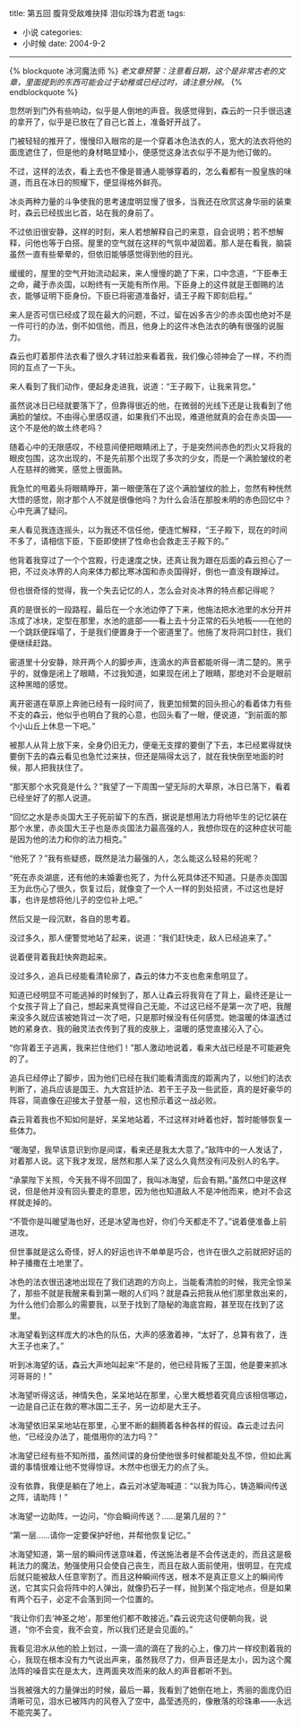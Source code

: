 title: 第五回 腹背受敌难抉择 泪似珍珠为君逝
tags:
- 小说
categories:
- 小时候
date: 2004-9-2
---

{% blockquote 冰河魔法师 %}
*老文章预警：注意看日期，这个是非常古老的文章，里面提到的东西可能会过于幼稚或已经过时，请注意分辨。*
{% endblockquote %}

忽然听到门外有些响动，似乎是人倒地的声音。我感觉得到，森云的一只手很迅速的拿开了，似乎是已放在了自己匕首上，准备好开战了。


门被轻轻的推开了，慢慢印入眼帘的是一个穿着冰色法衣的人，宽大的法衣将他的面庞遮住了，但是他的身材略显矮小，便感觉这身法衣似乎不是为他订做的。


不过，这样的法衣，看上去也不像是普通人能够穿着的，怎么看都有一股皇族的味道，而且在冰日的照耀下，便显得格外鲜亮。


冰炎两种力量的斗争使我的思考速度明显慢了很多，当我还在欣赏这身华丽的装束时，森云已经拔出匕首，站在我的身前了。


不过依旧很安静，这样的时刻，来人若想解释自己的来意，自会说明；若不想解释，问他也等于白搭。屋里的空气就在这样的气氛中凝固着。那人是在看我，脑袋虽然一直有些晕晕的，但依旧能够感觉得到他的目光。

缓缓的，屋里的空气开始流动起来，来人慢慢的跪了下来，口中念道，“下臣奉王之命，藏于赤炎国，以盼终有一天能有所作用。下臣身上的这件就是王御赐的法衣，能够证明下臣身份。下臣已将密道准备好，请王子殿下即刻启程。”

来人是否可信已经成了现在最大的问题，不过，留在凶多吉少的赤炎国也绝对不是一件可行的办法，倒不如信他，而且，他身上的这件冰色法衣的确有很强的说服力。

森云也盯着那件法衣看了很久才转过脸来看着我，我们像心领神会了一样，不约而同的互点了一下头。


来人看到了我们动作，便起身走进我，说道：“王子殿下，让我来背您。”

虽然说冰日已经就要落下了，但靠得很近的他，在微弱的光线下还是让我看到了他满脸的皱纹。不由得心里感叹道，如果我们不出现，难道他就真的会在赤炎国——这个不是他的故土终老吗？

随着心中的无限感叹，不经意间便把眼睛闭上了，于是突然间赤色的烈火又将我的眼皮包围，这次出现的，不是先前那个出现了多次的少女，而是一个满脸皱纹的老人在慈祥的微笑，感觉上很面熟。

我急忙的甩着头将眼睛睁开，第一眼便落在了这个满脸皱纹的脸上，忽然有种恍然大悟的感觉，刚才那个人不就是很像他吗？为什么会活在那股未明的赤色回忆中？心中充满了疑问。

来人看见我连连摇头，以为我还不信任他，便连忙解释，“王子殿下，现在的时间不多了，请相信下臣，下臣即使拼了性命也会救走王子殿下的。”


他背着我穿过了一个个宫殿，行走速度之快，还真让我为跟在后面的森云担心了一把，不过炎冰界的人向来体力都比寒冰国和赤炎国得好，倒也一直没有跟掉过。


但也很奇怪的觉得，我一个失去记忆的人，怎么会对炎冰界的特点都记得呢？

真的是很长的一段路程，最后在一个水池边停了下来，他施法把水池里的水分开并冻成了冰块，定型在那里，水池的底部——看上去十分正常的石头地板——在他的一个跳跃便踩塌了，于是我们便置身于一个密道里了。他施了发将洞口封住，我们便继续赶路。


密道里十分安静，除开两个人的脚步声，连滴水的声音都能听得一清二楚的。黑乎乎的，就像是闭上了眼睛，不过我知道，如果现在闭上了眼睛，那绝对不会是眼前这种黑暗的感觉。

离开密道在草原上奔驰已经有一段时间了，我更加频繁的回头担心的看着体力有些不支的森云，他似乎也明白了我的心意，也回头看了一眼，便说道，“到前面的那个小山丘上休息一下吧。”

被那人从背上放下来，全身仍旧无力，便毫无支撑的要倒了下去，本已经累得就快要倒下去的森云看见也急忙过来扶，但还是隔得太远了，就在我快倒至地面的时候，那人把我扶住了。

“那天那个水究竟是什么？”我望了一下周围一望无际的大草原，冰日已落下，看着已经坐好了的那人说道。


“回忆之水是赤炎国大王子死前留下的东西，据说是想用法力将他毕生的记忆装在那个水里，赤炎国大王子也是赤炎国法力最高强的人，我想你现在的这种症状可能是因为他的法力和你的法力相克。”

“他死了？”我有些疑惑，既然是法力最强的人，怎么能这么轻易的死呢？

“死在赤炎湖底，还有他的未婚妻也死了，为什么死具体还不知道。只是赤炎国国王为此伤心了很久，恢复过后，就像变了一个人一样的到处招贤，不过这也是好事，也许是想将他儿子的空位补上吧。”

然后又是一段沉默，各自的思考着。

没过多久，那人便警觉地站了起来，说道：“我们赶快走，敌人已经追来了。”

说着便背着我赶快奔跑起来。

没过多久，追兵已经能看清轮廓了，森云的体力不支也愈来愈明显了。

知道已经明显不可能逃掉的时候到了，那人让森云将我背在了背上，最终还是让一个女孩子背上了自己，想起来真觉得自己无能，不过这已经不是第一次了吧，我醒来没多久就应该被她背过一次了吧，只是那时候没有任何感觉。她温暖的体温透过她的紧身衣、我的融灵法衣传到了我的皮肤上，温暖的感觉直接沁入了心。


“你背着王子逃离，我来拦住他们！”那人激动地说着，看来大战已经是不可能避免的了。


追兵已经停止了脚步，因为他们已经在我们能看清面庞的距离内了，以他们的法衣判断了，追兵应该是国王、九大宫廷护法、若干王子及一些武臣，真的是好豪华的阵容，简直像在迎接太子登基一般，这也预示着这一战必败。

森云背着我也不知如何是好，呆呆地站着，不过这样对峙着也好，暂时能够恢复一些体力。


“暖海望，我早该意识到你是间谍，看来还是我太大意了。”敌阵中的一人发话了，对着那人说。这下我才发现，居然和那人呆了这么久竟然没有问及别人的名字。


“承蒙陛下关照，今天我不得不回国了，我叫冰海望，后会有期。”虽然口中是这样说，但是他并没有回头要走的意思，因为他也知道敌人不是冲他而来，绝对不会这样就走掉的。

“不管你是叫暖望海也好，还是冰望海也好，你们今天都走不了。”说着便准备上前进攻。


但世事就是这么奇怪，好人的好运也许不单单是巧合，也许在很久之前就把好运的种子播撒在土地里了。


冰色的法衣很迅速地出现在了我们逃跑的方向上，当能看清脸的时候，我完全惊呆了，那些不就是我醒来看到第一眼的人们吗？就是森云把我从他们那里救出来的，为什么他们会那么的需要我，以至于找到了隐秘的海底宫殿，甚至现在找到了这里。


冰海望看到这样庞大的冰色的队伍，大声的感激着神，“太好了，总算有救了，连大王子也来了。”


听到冰海望的话，森云大声地叫起来“不是的，他已经背叛了王国，他是要来抓冰河哥哥的！”


冰海望听得这话，神情失色，呆呆地站在那里，心里大概想着究竟应该相信哪边，一边是自己正在救的寒冰国二王子，另一边却是大王子。


冰海望依旧呆呆地站在那里，心里不断的翻腾着各种各样的假设。森云走过去问他，“已经没办法了，能借用你的法力吗？”


冰海望已经有些不知所措，虽然间谍的身份使他很多时候都能处乱不惊，但如此离谱的事情很难让他不觉得惊讶。木然中也很无力的点了头。


没有依靠，我便是躺在了地上，森云对冰望海喊道：“以我为阵心，铸造瞬间传送之阵，请助阵！”


冰海望一边助阵，一边问，“你会瞬间传送？……是第几层的？”

“第一层……请你一定要保护好他，并帮他恢复记忆。”

冰海望知道，第一层的瞬间传送意味着，传送施法者是不会传送走的，而且这是极耗法力的魔法，勉强使用只会使自己丧生，而且在敌人面前使用，很明显，在完成后就只能被敌人任意宰割了。而且这种瞬间传送，根本不是真正意义上的瞬间传送，它其实只会将阵中的人弹出，就像扔石子一样，抛到某个指定地点，但是如果有两个石子，必定不会落到同一个位置的。

“我让你们去‘神圣之地’，那里他们都不敢接近。”森云说完这句便朝向我，说道，“你不会变，我不会变，所以我们还是会见面的。”


我看见泪水从他的脸上划过，一滴一滴的滴在了我的心上，像刀片一样绞割着我的心，我现在根本没有力气说出声来，虽然我尽了力，但声音还是太小，因为这个魔法阵的噪音实在是太大，连两面夹攻而来的敌人的声音都听不到。

当我被强大的力量弹出的时候，最后一幕，我看到了她倒在地上，秀丽的面庞仍旧清晰可见，泪水已被阵内的风卷入了空中，晶莹透亮的，像散落的珍珠串——永远不能完美了。



